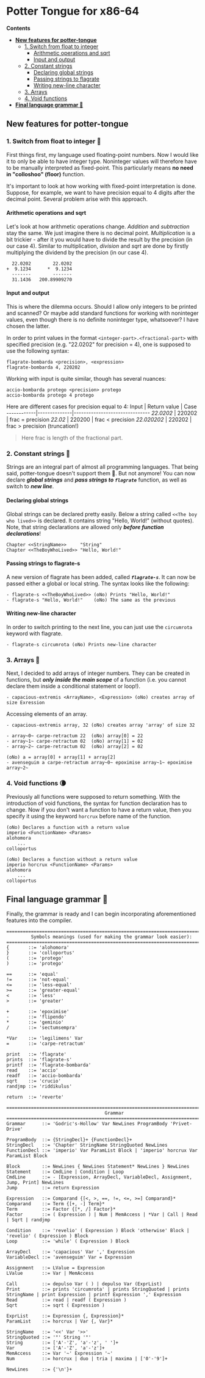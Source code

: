 # Potter Tongue for x86-64

**Contents**
- **[New features for potter-tongue](#new-features-for-potter-tongue)**
  - [1. Switch from float to integer](#1-switch-from-float-to-integer-abacus)
    - [Arithmetic operations and sqrt](#arithmetic-operations-and-sqrt)
    - [Input and output](#input-and-output)
  - [2. Constant strings](#2-constant-strings-scroll)
    - [Declaring global strings](#a-declaring-global-strings)
    - [Passing strings to flagrate](#b-passing-strings-to-flagrate)
    - [Writing new-line character](#c-writing-new-line-character)
  - [3. Arrays](#3-arrays-link)
  - [4. Void functions](#4-void-functions-waning_crescent_moon)
- **[Final language grammar :pencil:](#final-language-grammar-pencil)**

## New features for potter-tongue
### 1. Switch from float to integer :abacus:
First things first, my language used floating-point numbers. Now I would like it to only be able to have integer type. Noninteger values will therefore have to be manually interpreted as fixed-point. This particularly means **no need in "colloshoo" (floor)** function. 

It's important to look at how working with fixed-point interpretation is done. Suppose, for example, we want to have precision equal to 4 digits after the decimal point. Several problem arise with this approach.

#### Arithmetic operations and sqrt
Let's look at how arithmetic operations change. *Addition* and *subtraction* stay the same. We just imagine there is no decimal point. *Multiplication* is a bit trickier - after it you would have to divide the result by the precision (in our case 4). Similar to multiplication, *division* and *sqrt* are done by firstly multiplying the dividend by the precision (in our case 4).
```
  22.0202        22.0202
+  9.1234      *  9.1234
  -------        -------
  31.1436   200.89909270
```

#### Input and output
This is where the dilemma occurs. Should I allow only integers to be printed and scanned? Or maybe add standard functions for working with noninteger values, even though there is no definite noninteger type, whatsoever? I have chosen the latter. 

In order to print values in the format `<integer-part>.<fractional-part>` with specified precision (e.g. "22.0202" for precision = 4), one is supposed to use the following syntax:
```
flagrate-bombarda <precision>, <expression>
flagrate-bombarda 4, 220202
```

Working with input is quite similar, though has several nuances:
```
accio-bombarda protego <precision> protego
accio-bombarda protego 4 protego
```
Here are different cases for precision equal to 4:
Input       | Return value | Case
------------|--------------|-------------------------------
*22.0202*   | 220202       | frac = precision
*22.02*     | 220200       | frac < precision
*22.020202* | 220202       | frac > precision (truncation!)
> Here frac is length of the fractional part. 

### 2. Constant strings :scroll:
Strings are an integral part of almost all programming languages. That being said, potter-tongue doesn't support them :see_no_evil:. But not anymore! You can now declare ***global strings*** and ***pass strings to `flagrate`*** function, as well as switch to ***new line***.

#### Declaring global strings
Global strings can be declared pretty easily. Below a string called `<<The boy who lived>>` is declared. It contains string "Hello, World!" (without quotes). Note, that string declarations are allowed only ***before function declarations***!
```
Chapter <<StringName>>     "String"
Chapter <<TheBoyWhoLived>> "Hello, World!"
```

#### Passing strings to flagrate-s
A new version of flagrate has been added, called ***`flagrate-s`***. It can now be passed either a global or local string. The syntax looks like the following:
```
- flagrate-s <<TheBoyWhoLived>> (oNo) Prints "Hello, World!"
- flagrate-s "Hello, World!"    (oNo) The same as the previous
``` 

#### Writing new-line character
In order to switch printing to the next line, you can just use the `circumrota` keyword with flagrate.

```
- flagrate-s circumrota (oNo) Prints new-line character
```

### 3. Arrays :link:
Next, I decided to add arrays of integer numbers. They can be created in functions, but ***only inside the main scope*** of a function (i.e. you cannot declare them inside a conditional statement or loop!).
```
- capacious-extremis <ArrayName>, <Expression> (oNo) creates array of size Exression
```

Accessing elements of an array.
```
- capacious-extremis array, 32 (oNo) creates array 'array' of size 32

- array~0~ carpe-retractum 22  (oNo) array[0] = 22
- array~1~ carpe-retractum 02  (oNo) array[1] = 02
- array~2~ carpe-retractum 02  (oNo) array[2] = 02

(oNo) a = array[0] + array[1] + array[2] 
- avenseguim a carpe-retractum array~0~ epoximise array~1~ epoximise array~2~
```

### 4. Void functions :waning_crescent_moon:
Previously all functions were supposed to return something. With the introduction of void functions, the syntax for function declaration has to change. Now if you don't want a function to have a return value, then you specify it using the keyword `horcrux` before name of the function.
```
(oNo) Declares a function with a return value
imperio <FunctionName> <Params>
alohomora
    ...
colloportus

(oNo) Declares a function without a return value
imperio horcrux <FunctionName> <Params>
alohomora
    ...
colloportus
```

## Final language grammar :pencil:
Finally, the grammar is ready and I can begin incorporating aforementioned features into the compiler.
```
================================================================================
         Symbols meanings (used for making the grammar look easier):           
================================================================================
{       ::= 'alohomora'
}       ::= 'colloportus'
(       ::= 'protego'
)       ::= 'protego'

==      ::= 'equal'
!=      ::= 'not-equal' 
<=      ::= 'less-equal' 
>=      ::= 'greater-equal' 
<       ::= 'less' 
>       ::= 'greater' 

+       ::= 'epoximise'
-       ::= 'flipendo'
*       ::= 'geminio'
/       ::= 'sectumsempra'

*Var    ::= 'legilimens' Var
=       ::= 'carpe-retractum'

print   ::= 'flagrate'
prints  ::= 'flagrate-s'
printf  ::= 'flagrate-bombarda'
read    ::= 'accio'
readf   ::= 'accio-bombarda'
sqrt    ::= 'crucio'
randjmp ::= 'riddikulus'

return  ::= 'reverte'
```
```
================================================================================
                                    Grammar                                     
================================================================================
Grammar      ::= 'Godric's-Hollow' Var NewLines ProgramBody 'Privet-Drive'

ProgramBody  ::= {StringDecl}+ {FunctionDecl}+
StringDecl   ::= 'Chapter' StringName StringQuoted NewLines
FunctionDecl ::= 'imperio' Var ParamList Block | 'imperio' horcrux Var ParamList Block

Block        ::= NewLines { NewLines Statement* NewLines } NewLines
Statement    ::= CmdLine | Condition | Loop 
CmdLine      ::= - [Expression, ArrayDecl, VariableDecl, Assignment, Jump, Print] NewLines
Jump         ::= return Expression

Expression   ::= Comparand {[<, >, ==, !=, <=, >=] Comparand}*
Comparand    ::= Term {[+, -] Term}*
Term         ::= Factor {[*, /] Factor}*
Factor       ::= ( Expression ) | Num | MemAccess | *Var | Call | Read | Sqrt | randjmp

Condition    ::= 'revelio' ( Expression ) Block 'otherwise' Block | 'revelio' ( Expression ) Block
Loop         ::= 'while' ( Expression ) Block

ArrayDecl    ::= 'capacious' Var ',' Expression
VariableDecl ::= 'avenseguim' Var = Expression

Assignment   ::= LValue = Expression
LValue       ::= Var | MemAccess 

Call         ::= depulso Var ( ) | depulso Var (ExprList)
Print        ::= prints 'circumrota' | prints StringQuoted | prints StringName | print Expression | printf Expression ',' Expression
Read         ::= read | readf ( Expression )
Sqrt         ::= sqrt ( Expression )

ExprList     ::= Expression {, Expression}*
ParamList    ::= horcrux | Var {, Var}*

StringName   ::= '<<' Var '>>'
StringQuoted ::= '"' String '"'
String       ::= ['A'-'Z', 'a'-'z', ' ']+
Var          ::= ['A'-'Z', 'a'-'z']+
MemAccess    ::= Var '~' Expression '~'
Num          ::= horcrux | duo | tria | maxima | ['0'-'9']+

NewLines     ::= {'\n'}+
```